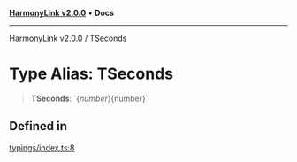 [**HarmonyLink v2.0.0**](../README.md) • **Docs**

***

[HarmonyLink v2.0.0](../globals.md) / TSeconds

# Type Alias: TSeconds

> **TSeconds**: \`$\{number\}$\{number\}\`

## Defined in

[typings/index.ts:8](https://github.com/Joniii11/HarmonyLink/blob/master/src/typings/index.ts#L8)

